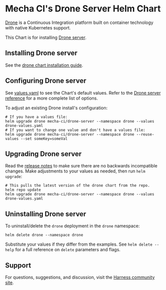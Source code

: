 # Mecha CI's Drone Server Helm Chart

[Drone](https://www.drone.io/) is a Continuous Integration platform built on container technology with native Kubernetes support.

This Chart is for installing [Drone server](https://docs.drone.io/server/overview/).

## Installing Drone server

See the [drone chart installation guide](./docs/install.md).

## Configuring Drone server

See [values.yaml](values.yaml) to see the Chart's default values. Refer to the [Drone server reference](https://docs.drone.io/server/reference/) for a more complete list of options.

To adjust an existing Drone install's configuration:

```console
# If you have a values file:
helm upgrade drone mecha-ci/drone-server --namespace drone --values drone-values.yaml
# If you want to change one value and don't have a values file:
helm upgrade drone mecha-ci/drone-server --namespace drone --reuse-values --set someKey=someVal
```

## Upgrading Drone server

Read the [release notes](https://github.com/harness/drone/blob/master/CHANGELOG.md) to make sure there are no backwards incompatible changes. Make adjustments to your values as needed, then run `helm upgrade`:

```console
# This pulls the latest version of the drone chart from the repo.
helm repo update
helm upgrade drone mecha-ci/drone-server --namespace drone --values drone-values.yaml
```

## Uninstalling Drone server

To uninstall/delete the `drone` deployment in the `drone` namespace:

```console
helm delete drone --namespace drone
```

Substitute your values if they differ from the examples. See `helm delete --help` for a full reference on `delete` parameters and flags.

## Support

For questions, suggestions, and discussion, visit the [Harness community site](https://community.harness.io/).
